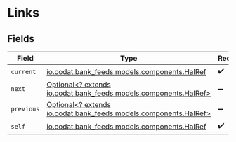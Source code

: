 # Links


## Fields

| Field                                                                                                 | Type                                                                                                  | Required                                                                                              | Description                                                                                           |
| ----------------------------------------------------------------------------------------------------- | ----------------------------------------------------------------------------------------------------- | ----------------------------------------------------------------------------------------------------- | ----------------------------------------------------------------------------------------------------- |
| `current`                                                                                             | [io.codat.bank_feeds.models.components.HalRef](../../models/components/HalRef.md)                     | :heavy_check_mark:                                                                                    | N/A                                                                                                   |
| `next`                                                                                                | [Optional<? extends io.codat.bank_feeds.models.components.HalRef>](../../models/components/HalRef.md) | :heavy_minus_sign:                                                                                    | N/A                                                                                                   |
| `previous`                                                                                            | [Optional<? extends io.codat.bank_feeds.models.components.HalRef>](../../models/components/HalRef.md) | :heavy_minus_sign:                                                                                    | N/A                                                                                                   |
| `self`                                                                                                | [io.codat.bank_feeds.models.components.HalRef](../../models/components/HalRef.md)                     | :heavy_check_mark:                                                                                    | N/A                                                                                                   |